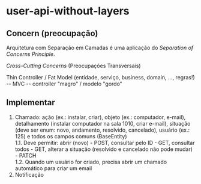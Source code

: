 # user-api-without-layers

## Concern (preocupação)

Arquitetura com Separação em Camadas é uma aplicação do  _Separation of Concerns Principle_.

_Cross-Cutting Concerns_ (Preocupações Transversais)


Thin Controller / Fat Model (entidade, serviço, business, domain, ..., regras!) -- MVC
-- controller "magro" / modelo "gordo"


## Implementar
1. Chamado: ação (ex.: instalar, criar), objeto (ex.: computador, e-mail), detalhamento (instalar computador na sala 1010, criar e-mail), situação (deve ser enum: novo, andamento, resolvido, cancelado), usuário (ex.: 125) e todos os campos comuns (BaseEntity)  
1.1. Deve permitir: abrir (novo) - POST, consultar pelo ID - GET, consultar todos - GET, alterar a situação (resolvido e cancelado não pode mudar) - PATCH  
1.2. Quando um usuário for criado, precisa abrir um chamado automático para criar um email
2. Notificação